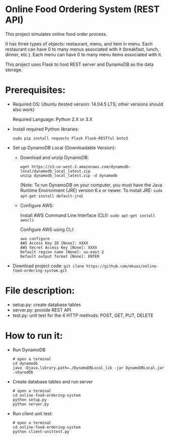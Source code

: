 Online Food Ordering System (REST API)
====

This project simulates online food order process.

It has three types of objects: restaurant, menu, and item in menu. 
Each restaurant can have 0 to many menus associated with it (breakfast, lunch, dinner, etc.).
Each menu can have 0 to many menu items associated with it.

This project uses Flask to host REST server and DynamoDB as the data storage.

# Prerequisites:

- Required OS: Ubuntu (tested version: 14.04.5 LTS; other versions should also work)

    Required Language: Python 2.X or 3.X

- Install required Python libraries:

    `sudo pip install requests Flask Flask-RESTful boto3`

- Set up DynamoDB Local (Downloadable Version):

    - Download and unzip DynamoDB: 
        ```
        wget https://s3-us-west-2.amazonaws.com/dynamodb-local/dynamodb_local_latest.zip 
        unzip dynamodb_local_latest.zip -d dynamodb
        ```
        (Note: To run DynamoDB on your computer, you must have the Java Runtime Environment (JRE) version 6.x or newer. 
        To install JRE:  `sudo apt-get install default-jre`)
    - Configure AWS:
    
        Install AWS Command Line Interface (CLI): `sudo apt-get install awscli`
        
        Configure AWS using CLI:
        ```
        aws configure
        AWS Access Key ID [None]: XXXX
        AWS Secret Access Key [None]: XXXX
        Default region name [None]: us-east-2
        Default output format [None]: ENTER
        ```

- Download project code: `git clone https://github.com/mkuai/online-food-ordering-system.git`

# File description:
- setup.py: create database tables
- server.py: provide REST API
- test.py: unit test for the 4 HTTP methods: POST, GET, PUT, DELETE

# How to run it:
 - Run DynamoDB
     ```
     # open a terminal
     cd dynamodb
     java -Djava.library.path=./DynamoDBLocal_lib -jar DynamoDBLocal.jar -sharedDb
     ```
- Create database tables and run server
    ```
    # open a terminal
    cd online-food-ordering-system
    python setup.py
    python server.py
    ```
- Run client unit test:
    ```
    # open a terminal
    cd online-food-ordering-system
    python client-unittest.py
    ```